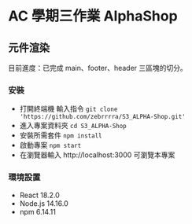 # AC 學期三作業 AlphaShop

## 元件渲染

目前進度：已完成 main、footer、header 三區塊的切分。

### 安裝

- 打開終端機 輸入指令 `git clone  'https://github.com/zebrrrra/S3_ALPHA-Shop.git'`
- 進入專案資料夾 `cd S3_ALPHA-Shop`
- 安裝所需套件 `npm install`
- 啟動專案 `npm start`
- 在瀏覽器輸入 http://localhost:3000 可瀏覽本專案

### 環境設置

- React 18.2.0
- Node.js 14.16.0
- npm 6.14.11
